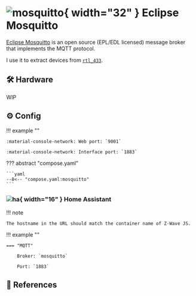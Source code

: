 # ![mosquitto](https://cdn.jsdelivr.net/gh/selfhst/icons/png/mosquitto.png){ width="32" } Eclipse Mosquitto

[Eclipse Mosquitto][1] is an open source (EPL/EDL licensed) message broker that implements the MQTT protocol. 

I use it to extract devices from [`rtl_433`](./rtl_433.md).

## :hammer_and_wrench: Hardware

WIP

## :gear: Config

!!! example ""

    :material-console-network: Web port: `9001`
    
    :material-console-network: Interface port: `1883`

??? abstract "compose.yaml"

    ```yaml
    --8<-- "compose.yaml:mosquitto"
    ```

### ![ha](https://cdn.jsdelivr.net/gh/selfhst/icons/png/home-assistant.png){ width="16" } Home Assistant

!!! note

    The hostname in the URL should match the container name of Z-Wave JS.

!!! example ""

    === "MQTT"
    
        Broker: `mosquitto`

        Port: `1883`

## :link: References

[1]: <https://mosquitto.org/>
